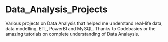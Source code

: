# Data_Analysis_Projects
Various projects on Data Analysis that helped me understand real-life data, data modelling, ETL, PowerBI and MySQL. Thanks to Codebasics or the amazing tutorials on complete understanding of Data Analaysis. 
